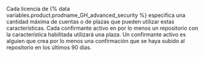 Cada licencia de {% data variables.product.prodname_GH_advanced_security %} especifica una cantidad máxima de cuentas o de plazas que pueden utilizar estas características. Cada confirmante activo en por lo menos un repositorio con la característica habilitada utilizará una plaza. Un confirmante activo es alguien que crea por lo menos una confirmación que se haya subido al repositorio en los últimos 90 días.
